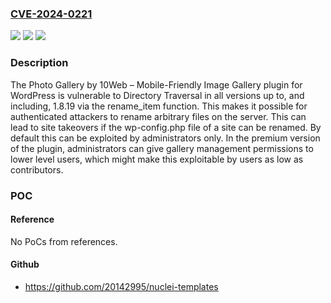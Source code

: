 ### [CVE-2024-0221](https://cve.mitre.org/cgi-bin/cvename.cgi?name=CVE-2024-0221)
![](https://img.shields.io/static/v1?label=Product&message=Photo%20Gallery%20by%2010Web%20%E2%80%93%20Mobile-Friendly%20Image%20Gallery&color=blue)
![](https://img.shields.io/static/v1?label=Version&message=*%3C%3D%201.8.19%20&color=brighgreen)
![](https://img.shields.io/static/v1?label=Vulnerability&message=CWE-22%20Improper%20Limitation%20of%20a%20Pathname%20to%20a%20Restricted%20Directory%20('Path%20Traversal')&color=brighgreen)

### Description

The Photo Gallery by 10Web – Mobile-Friendly Image Gallery plugin for WordPress is vulnerable to Directory Traversal in all versions up to, and including, 1.8.19 via the rename_item function. This makes it possible for authenticated attackers to rename arbitrary files on the server. This can lead to site takeovers if the wp-config.php file of a site can be renamed. By default this can be exploited by administrators only. In the premium version of the plugin, administrators can give gallery management permissions to lower level users, which might make this exploitable by users as low as contributors.

### POC

#### Reference
No PoCs from references.

#### Github
- https://github.com/20142995/nuclei-templates

